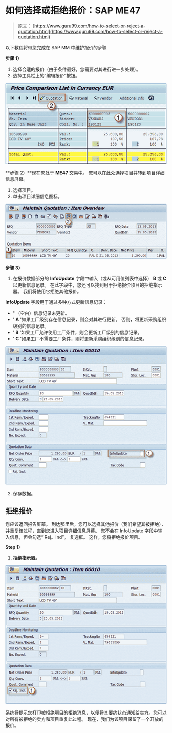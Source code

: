# 如何选择或拒绝报价：SAP ME47

> 原文： [https://www.guru99.com/how-to-select-or-reject-a-quotation.html](https://www.guru99.com/how-to-select-or-reject-a-quotation.html)

以下教程将带您完成在 SAP MM 中维护报价的步骤

**步骤 1）**

1.  选择合适的报价（由于条件最好，您需要对其进行进一步处理）。
2.  选择工具栏上的“编辑报价”按钮。

[![](img/755d246c5ef68f39916964e162a63038.png)](/images/sap/2013/05/052013_1012_16Howtosele1.png)

**步骤 2）**现在您处于 **ME47** 交易中。 您可以在此处选择项目并转到项目详细信息屏幕。

1.  选择项目。
2.  单击项目详细信息图标。

[![](img/1e4b6cd9f1857cf78380f37554cf76f9.png)](/images/sap/2013/05/052013_1012_16Howtosele2.png)

**步骤 3）**

1.  在报价数据部分的 **InfoUpdate** 字段中输入（或从可用值列表中选择） **B** 或 **C** 以更新信息记录。 在此字段中，您还可以找到用于拒绝报价项目的拒绝指示器。 我们将使用它拒绝其他报价。

**InfoUpdate** 字段用于通过多种方式更新信息记录：

*   ''（空白）信息记录未更新。
*   ' **A** '如果工厂级别存在信息记录，则会对其进行更新。 否则，将更新采购组织级别的信息记录。
*   ' **B** '如果工厂允许使用工厂条件，则会更新工厂级别的信息记录。
*   ' **C** '如果工厂不需要工厂条件，则将更新采购组织级别的信息记录。

[![](img/13756f12bb0258cecd2333a1765526da.png)](/images/sap/2013/05/052013_1012_16Howtosele3.png)

2.  保存数据。

## 拒绝报价

您应该返回报告屏幕。 到达那里后，您可以选择其他报价（我们希望其被拒绝），并重复该过程，直到您进入项目详细信息屏幕。 您不会在 InfoUpdate 字段中输入信息，但会勾选“ Rej。Ind”。 复选框。 这样，您将拒绝报价项目。

**Step 1)**

1.  **拒绝指示器。**

[![](img/03deef8b4d085490890b6a6921ccfd08.png)](/images/sap/2013/05/052013_1012_16Howtosele4.png)

系统将提示您打印被拒绝​​项目的拒绝消息，以便将其要约状态通知给卖方。您可以对所有被拒绝的卖方和项目重复此过程。 现在，我们为该项目保留了一个开放的报价。